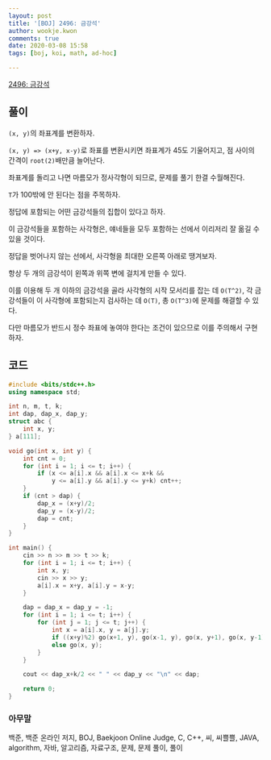 ```yaml
---
layout: post
title: '[BOJ] 2496: 금강석'
author: wookje.kwon
comments: true
date: 2020-03-08 15:58
tags: [boj, koi, math, ad-hoc]

---
```


[2496: 금강석](https://www.acmicpc.net/problem/2496)  

## 풀이

`(x, y)`의 좌표계를 변환하자.

`(x, y) => (x+y, x-y)`로 좌표를 변환시키면 좌표계가 45도 기울어지고, 점 사이의 간격이 `root(2)`배만큼 늘어난다.

좌표계를 돌리고 나면 마름모가 정사각형이 되므로, 문제를 풀기 한결 수월해진다.

`T`가 100밖에 안 된다는 점을 주목하자.

정답에 포함되는 어떤 금강석들의 집합이 있다고 하자.  

이 금강석들을 포함하는 사각형은, 얘네들을 모두 포함하는 선에서 이리저리 잘 옮길 수 있을 것이다.

정답을 벗어나지 않는 선에서, 사각형을 최대한 오른쪽 아래로 땡겨보자.

항상 두 개의 금강석이 왼쪽과 위쪽 변에 걸치게 만들 수 있다.

이를 이용해 두 개 이하의 금강석을 골라 사각형의 시작 모서리를 잡는 데 `O(T^2)`, 각 금강석들이 이 사각형에 포함되는지 검사하는 데 `O(T)`, 총 `O(T^3)`에 문제를 해결할 수 있다.

다만 마름모가 반드시 정수 좌표에 놓여야 한다는 조건이 있으므로 이를 주의해서 구현하자.

## 코드

```cpp
#include <bits/stdc++.h>
using namespace std;

int n, m, t, k;
int dap, dap_x, dap_y;
struct abc {
    int x, y;
} a[111];

void go(int x, int y) {
    int cnt = 0;
    for (int i = 1; i <= t; i++) {
        if (x <= a[i].x && a[i].x <= x+k &&
            y <= a[i].y && a[i].y <= y+k) cnt++;
    }
    if (cnt > dap) {
        dap_x = (x+y)/2;
        dap_y = (x-y)/2;
        dap = cnt;
    }
}

int main() {
    cin >> n >> m >> t >> k;
    for (int i = 1; i <= t; i++) {
        int x, y;
        cin >> x >> y;
        a[i].x = x+y, a[i].y = x-y;
    }

    dap = dap_x = dap_y = -1;
    for (int i = 1; i <= t; i++) {
        for (int j = 1; j <= t; j++) {
            int x = a[i].x, y = a[j].y;
            if ((x+y)%2) go(x+1, y), go(x-1, y), go(x, y+1), go(x, y-1);
            else go(x, y);
        }
    }

    cout << dap_x+k/2 << " " << dap_y << "\n" << dap;

    return 0;
}
```  

### 아무말  
백준, 백준 온라인 저지, BOJ, Baekjoon Online Judge, C, C++, 씨, 씨쁠쁠, JAVA, algorithm, 자바, 알고리즘, 자료구조, 문제, 문제 풀이, 풀이
